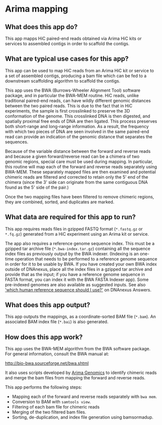 # Arima mapping

## What does this app do?

This app mapps HiC paired-end reads obtained via Arima HiC kits or services to assembled contigs in order to scaffold the contigs. 

## What are typical use cases for this app?

This app can be used to map HiC reads from an Arima HiC kit or service to a set of assembled contigs, producing a bam file which 
can be fed to a downstream scaffolding algorithm to scaffold the contigs.

This app uses the BWA (Burrows-Wheeler Alignment Tool) software package, and in particular the BWA-MEM routine.  HiC reads, unlike 
traditional paired-end reads, can have wildly different genomic distances between the two paired reads.  This is due to the fact that
in HiC experiments, the sample is first crosslinked to preserve the 3D conformation of the genome.  This crosslinked DNA is then 
digested, and spatially proximal free ends of DNA are then ligated.  This process preserves both short-range and long-range information.
As a result, the frequency with which two pieces of DNA are seen involved in the same paired-end read can provide an indication of 
the genomic distance that separates the sequences.  

Because of the variable distance between the forward and reverse reads and because a given forward/reverse read can be a chimera of two 
genomic regions, special care must be used during mapping.  In particular, this routine will map each of the forward and reverse
reads separately using BWA-MEM.  These separately mapped files are then examined and potential chimeric reads are filtered and corrected
to retain only the 5' end of the chimera (since the 3' side can originate from the same contiguous DNA found as the 5' side of the pair.)

Once the two mapping files have been filtered to remove chimeric regions, they are combined, sorted, and duplicates are marked.  

## What data are required for this app to run?

This app requires reads files in gzipped FASTQ format (`*.fastq.gz` or `*.fq.gz`) generated from a HiC experiment using an Arima kit or service.

The app also requires a reference genome sequence index. This must be a gzipped tar archive file (`*.bwa-index.tar.gz`) containing
all the sequence index files as previously output by the BWA indexer. (Indexing is an one-time operation that needs to be performed to a
reference genome sequence in order for it to be usable by BWA. If you have created your own BWA index outside of DNAnexus,
place all the index files in a gzipped tar archive and provide that as the input; if you have a reference genome sequence in FASTA
format, you can index it with the BWA FASTA Indexer app). Some pre-indexed genomes are also available as suggested inputs. See
also ['which human reference sequence should I use?'](https://answers.dnanexus.com/p/183/) on DNAnexus Answers.

## What does this app output?

This app outputs the mappings, as a coordinate-sorted BAM file (`*.bam`). An associated BAM index file (`*.bai`) is also generated.

## How does this app work?

This app uses the BWA-MEM algorithm from the BWA software package. For general information, consult the BWA manual at:

http://bio-bwa.sourceforge.net/bwa.shtml

It also uses scripts developed by [Arima Genomics](http://www.arimagenomics.com/) to identify chimeric reads and merge
the bam files from mapping the forward and reverse reads.

This app performs the following steps:

- Mapping each of the forward and reverse reads separately with `bwa mem`.
- Conversion to BAM with `samtools view`.
- Filtering of each bam file for chimeric reads
- Merging of the two filtered bam files.
- Sorting, de-duplication, and index file generation using bamsormadup.
